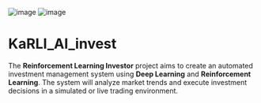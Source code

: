 ![image](https://github.com/user-attachments/assets/4a1de37a-2a6e-4561-9167-4b3fec36600f)
![image](https://github.com/user-attachments/assets/b13dcc87-4b53-449b-89f7-dd1d43c56e31)
# KaRLI_AI_invest
The **Reinforcement Learning Investor** project aims to create an automated investment management system using **Deep Learning** and **Reinforcement Learning**. The system will analyze market trends and execute investment decisions in a simulated or live trading environment.
